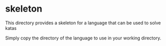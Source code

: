 # skeleton

This directory provides a skeleton for a language that can be used to solve katas

Simply copy the directory of the language to use in your working directory.
